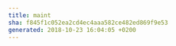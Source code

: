 ```yaml
---
title: maint
sha: f845f1c052ea2cd4ec4aaa582ce482ed869f9e53
generated: 2018-10-23 16:04:05 +0200
---
```

